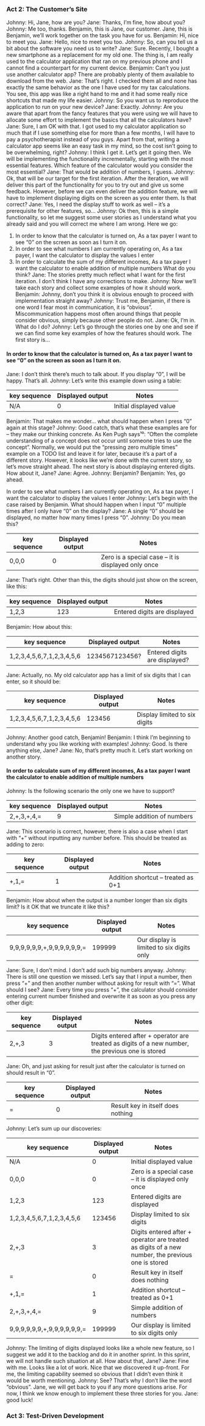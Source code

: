 ### Act 2: The Customer’s Site

Johnny: Hi, Jane, how are you?
Jane: Thanks, I’m fine, how about you?
Johnny: Me too, thanks. Benjamin, this is Jane, our customer. Jane, this is Benjamin, we’ll work
together on the task you have for us.
Benjamin: Hi, nice to meet you.
Jane: Hello, nice to meet you too.
Johnny: So, can you tell us a bit about the software you need us to write?
Jane: Sure. Recently, I bought a new smartphone as a replacement for my old one. The thing is,
I am really used to the calculator application that ran on my previous phone and I cannot find a
counterpart for my current device.
Benjamin: Can’t you just use another calculator app? There are probably plenty of them
available to download from the web.
Jane: That’s right. I checked them all and none has exactly the same behavior as the one I have
used for my tax calculations. You see, this app was like a right hand to me and it had some really
nice shortcuts that made my life easier.
Johnny: So you want us to reproduce the application to run on your new device?
Jane: Exactly.
Johnny: Are you aware that apart from the fancy features that you were using we will have to
allocate some effort to implement the basics that all the calculators have?
Jane: Sure, I am OK with that. I got used to my calculator application so much that if I use
something else for more than a few months, I will have to pay a psychotherapist instead of you
guys. Apart from that, writing a calculator app seems like an easy task in my mind, so the cost
isn’t going to be overwhelming, right?
Johnny: I think I get it. Let’s get it going then. We will be implementing the functionality
incrementally, starting with the most essential features. Which feature of the calculator would
you consider the most essential?
Jane: That would be addition of numbers, I guess.
Johnny: Ok, that will be our target for the first iteration. After the iteration, we will deliver this
part of the functionality for you to try out and give us some feedback. However, before we can
even deliver the addition feature, we will have to implement displaying digits on the screen as
you enter them. Is that correct?
Jane: Yes, I need the display stuff to work as well – it’s a prerequisite for other features, so…
Johnny: Ok then, this is a simple functionality, so let me suggest some user stories as I understand
what you already said and you will correct me where I am wrong. Here we go:
1. In order to know that the calculator is turned on, As a tax payer I want to see “0” on the
screen as soon as I turn it on.
2. In order to see what numbers I am currently operating on, As a tax payer, I want the
calculator to display the values I enter
3. In order to calculate the sum of my different incomes, As a tax payer I want the calculator
to enable addition of multiple numbers
What do you think?
Jane: The stories pretty much reflect what I want for the first iteration. I don’t think I have any
corrections to make.
Johnny: Now we’ll take each story and collect some examples of how it should work.
Benjamin: Johnny, don’t you think it is obvious enough to proceed with implementation straight
away?
Johnny: Trust me, Benjamin, if there is one word I fear most in communication, it is “obvious”.
Miscommunication happens most often around things that people consider obvious, simply
because other people do not.
Jane: Ok, I’m in. What do I do?
Johnny: Let’s go through the stories one by one and see if we can find some key examples of
how the features should work. The first story is…

#### In order to know that the calculator is turned on, As a tax payer I want to see “0” on the screen as soon as I turn it on.

Jane: I don’t think there’s much to talk about. If you display “0”, I will be happy. That’s all.
Johnny: Let’s write this example down using a table:

key sequence | Displayed output | Notes
| ---------- | ---------------- | ------- |
N/A | 0 | Initial displayed value

Benjamin: That makes me wonder… what should happen when I press “0” again at this stage?
Johnny: Good catch, that’s what these examples are for – they make our thinking concrete. As
Ken Pugh says¹⁰: “Often the complete understanding of a concept does not occur until someone
tries to use the concept”. Normally, we would put the “pressing zero multiple times” example on
a TODO list and leave it for later, because it’s a part of a different story. However, it looks like
we’re done with the current story, so let’s move straight ahead. The next story is about displaying
entered digits. How about it, Jane?
Jane: Agree.
Johnny: Benjamin?
Benjamin: Yes, go ahead.

In order to see what numbers I am currently operating on, As a
tax payer, I want the calculator to display the values I enter
Johnny: Let’s begin with the case raised by Benjamin. What should happen when I input “0”
multiple times after I only have “0” on the display?
Jane: A single “0” should be displayed, no matter how many times I press “0”.
Johnny: Do you mean this?

key sequence | Displayed output | Notes
| ---------- | ---------------- | ------- |
0,0,0 | 0 | Zero is a special case – it is displayed only once

Jane: That’s right. Other than this, the digits should just show on the screen, like this:

key sequence | Displayed output | Notes
| ---------- | ---------------- | ------- |
1,2,3 | 123 | Entered digits are displayed

Benjamin: How about this:

key sequence | Displayed output | Notes
| ---------- | ---------------- | ------- |
1,2,3,4,5,6,7,1,2,3,4,5,6 | 1234567123456? | Entered digits are displayed?

Jane: Actually, no. My old calculator app has a limit of six digits that I can enter, so it should be:

key sequence | Displayed output | Notes
| ---------- | ---------------- | ------- |
1,2,3,4,5,6,7,1,2,3,4,5,6 | 123456 | Display limited to six digits

Johnny: Another good catch, Benjamin!
Benjamin: I think I’m beginning to understand why you like working with examples!
Johnny: Good. Is there anything else, Jane?
Jane: No, that’s pretty much it. Let’s start working on another story.

#### In order to calculate sum of my different incomes, As a tax payer I want the calculator to enable addition of multiple numbers

Johnny: Is the following scenario the only one we have to support?

key sequence | Displayed output | Notes
| ---------- | ---------------- | ------- |
2,+,3,+,4,= | 9 | Simple addition of numbers

Jane: This scenario is correct, however, there is also a case when I start with “+” without inputting
any number before. This should be treated as adding to zero:

key sequence | Displayed output | Notes
| ---------- | ---------------- | ------- |
+,1,= | 1 | Addition shortcut – treated as 0+1

Benjamin: How about when the output is a number longer than six digits limit? Is it OK that
we truncate it like this?

key sequence | Displayed output | Notes
| ---------- | ---------------- | ------- |
9,9,9,9,9,9,+,9,9,9,9,9,9,= | 199999 | Our display is limited to six digits only

Jane: Sure, I don’t mind. I don’t add such big numbers anyway.
Johnny: There is still one question we missed. Let’s say that I input a number, then press “+”
and then another number without asking for result with “=”. What should I see?
Jane: Every time you press “+”, the calculator should consider entering current number finished
and overwrite it as soon as you press any other digit:


key sequence | Displayed output | Notes
| ---------- | ---------------- | ------- |
2,+,3 | 3 | Digits entered after + operator are treated as digits of a new number, the previous one is stored

Jane: Oh, and just asking for result just after the calculator is turned on should result in “0”.


key sequence | Displayed output | Notes
| ---------- | ---------------- | ------- |
= | 0 | Result key in itself does nothing

Johnny: Let’s sum up our discoveries:

key sequence | Displayed output | Notes
| ---------- | ---------------- | ------- |
N/A | 0 | Initial displayed value
0,0,0 | 0 | Zero is a special case – it is displayed only once
1,2,3 | 123 | Entered digits are displayed
1,2,3,4,5,6,7,1,2,3,4,5,6 | 123456 | Display limited to six digits
2,+,3 | 3 | Digits entered after + operator are treated as digits of a new number, the previous one is stored
= | 0 | Result key in itself does nothing
+,1,= | 1 | Addition shortcut – treated as 0+1
2,+,3,+,4,= | 9 | Simple addition of numbers
9,9,9,9,9,9,+,9,9,9,9,9,9,= | 199999 | Our display is limited to six digits only


Johnny: The limiting of digits displayed looks like a whole new feature, so I suggest we add it
to the backlog and do it in another sprint. In this sprint, we will not handle such situation at all.
How about that, Jane?
Jane: Fine with me. Looks like a lot of work. Nice that we discovered it up-front. For me, the
limiting capability seemed so obvious that I didn’t even think it would be worth mentioning.
Johnny: See? That’s why I don’t like the word “obvious”. Jane, we will get back to you if any
more questions arise. For now, I think we know enough to implement these three stories for you.
Jane: good luck!

### Act 3: Test-Driven Development


